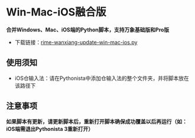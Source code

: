 # Win-Mac-iOS融合版

**合并Windows、Mac、iOS端的Python脚本，支持万象基础版和Pro版**

- 下载链接：[rime-wanxiang-update-win-mac-ios.py](https://github.com/expoli/rime-wanxiang-update-tools/releases/latest/download/rime-wanxiang-update-win-mac-ios.py)

## 使用须知

- iOS仓输入法：请在Pythonista中添加仓输入法的整个文件夹，并将脚本放在该路径下

## 注意事项
**如果脚本有更新，请更新脚本后，重新打开脚本确保成功覆盖以后再运行（如：iOS端需退出Pythonista 3重新打开）**
